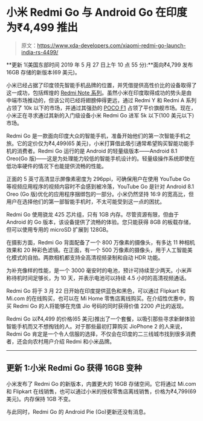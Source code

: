 # 小米 Redmi Go 与 Android Go 在印度为₹4,499 推出

> 原文：<https://www.xda-developers.com/xiaomi-redmi-go-launch-india-rs-4499/>

**更新 1(美国东部时间 2019 年 5 月 27 日上午 10 点 55 分):**面向₹4,799 发布 16GB 存储的新版本(69 美元)。

小米已经占据了印度领先智能手机品牌的位置，并凭借提供高性价比的设备取得了这一成功，包括辉煌的 [Redmi Note 系列](https://www.xda-developers.com/xiaomi-redmi-note-7-pro-first-impressions/)。虽然小米在印度取得成功的势头是由中端市场推动的，但该公司已经将翅膀伸得更远，通过 Redmi Y 和 Redmi A 系列占领了 10k 以下的市场，并通过其强劲的 [POCO F1](https://www.xda-developers.com/xiaomi-poco-f1-design-display-gaming-performance-review/) 占领了平价旗舰市场。现在，小米正在寻求通过其新的入门级设备小米 Redmi Go 进军 5k 以下(100 美元以下)市场。

Redmi Go 是一款面向印度大众的智能手机，准备开始他们的第一次智能手机之旅。它的定价仅为₹4,499(65 美元)，小米打算借此吸引通常希望购买智能功能手机的消费者。Redmi Go 运行的是 Android 的轻量级版本——Android 8.1 Oreo(Go 版)——这是为处理能力较低的智能手机设计的。轻量级操作系统即使在低功率硬件的情况下也能提供流畅的性能。

正面的 5 英寸高清显示屏像素密度为 296ppi，可确保用户在使用 YouTube Go 等视频应用程序的视频内容时不会感到被冷落，YouTube Go 是针对 Android 8.1 Oreo (Go 版)优化的应用程序捆绑包的一部分。小米仍然坚持 16:9 的宽高比，但用户在选择他们的第一部智能手机时，不太可能受到这一点的困扰。

Redmi Go 使用骁龙 425 芯片组，只有 1GB 内存。尽管资源有限，但由于 Android 的 Go 版本，该设备提供了流畅的体验。您只能获得 8GB 的板载存储，但可以使用专用的 microSD 扩展到 128GB。

在摄影方面，Redmi Go 背面配备了一个 800 万像素的摄像头，有多达 11 种相机效果和 20 种彩色滤镜。在正面，有一个 500 万像素的摄像头，用于人工智能美化模式的自拍。两款相机都支持全高清视频录制和自动 HDR 功能。

为补充像样的性能，是一个 3000 毫安时的电池，预计可持续至少两天。小米声称待机时间足够长，为 10 天，并表示电池可以持续 4.5 小时的高清视频通话。

Redmi Go 将于 3 月 22 日开始在印度提供蓝色和黑色，可以通过 Flipkart 和 Mi.com 的在线购买，也可以在 Mi Home 零售店离线购买。在介绍性优惠中，购买 Redmi Go 的人将能够在充值 Jio 号码的同时获得价值 2200 卢比的返现。

Redmi Go 以₹4,499 的价格(65 美元)推出了一个套餐，以吸引那些寻求新鲜体验智能手机而又不想掏钱的人。对于那些最初打算购买 JioPhone 2 的人来说，Redmi Go 肯定是一个令人信服的选择，不仅会在印度的二三线城市找到很多消费者，还会向农村用户介绍 Redmi 和小米品牌。

* * *

## 更新 1:小米 Redmi Go 获得 16GB 变种

小米发布了 Redmi Go 的新版本，内置更大的 16GB 存储空间。它将通过 Mi.com 和 Flipkart 在线销售，也可以通过小米的授权零售店离线销售，价格为₹4,799(69 美元)。内存保持 1GB 不变。

与此同时，Redmi Go 的 Android Pie (Go)更新还没有消息。